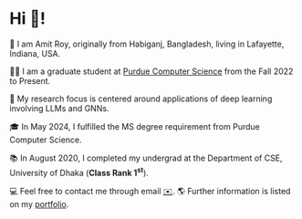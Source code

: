 # Hi 👋!

🌱 I am Amit Roy, originally from Habiganj, Bangladesh, living in Lafayette, Indiana, USA.

👨‍🎓 I am a graduate student at [Purdue Computer Science](https://www.cs.purdue.edu/) from the Fall 2022 to Present.

🧐 My research focus is centered around applications of deep learning involving LLMs and GNNs. 

🎓 In May 2024, I fulfilled the MS degree requirement from Purdue Computer Science.

📚 In August 2020, I completed my undergrad at the Department of CSE, University of Dhaka (**Class Rank 1<sup>st</sup>**).

💻 Feel free to contact me through email [✉️](mailto:roy206@purdue.edu). 🌎 Further information is listed on my [portfolio](https://amitroy7781.github.io/).
